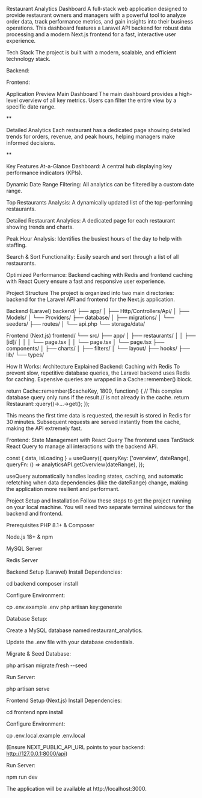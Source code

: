Restaurant Analytics Dashboard
A full-stack web application designed to provide restaurant owners and managers with a powerful tool to analyze order data, track performance metrics, and gain insights into their business operations. This dashboard features a Laravel API backend for robust data processing and a modern Next.js frontend for a fast, interactive user experience.

Tech Stack
The project is built with a modern, scalable, and efficient technology stack.

Backend:

Frontend:

Application Preview
Main Dashboard
The main dashboard provides a high-level overview of all key metrics. Users can filter the entire view by a specific date range.

**

Detailed Analytics
Each restaurant has a dedicated page showing detailed trends for orders, revenue, and peak hours, helping managers make informed decisions.

**

Key Features
At-a-Glance Dashboard: A central hub displaying key performance indicators (KPIs).

Dynamic Date Range Filtering: All analytics can be filtered by a custom date range.

Top Restaurants Analysis: A dynamically updated list of the top-performing restaurants.

Detailed Restaurant Analytics: A dedicated page for each restaurant showing trends and charts.

Peak Hour Analysis: Identifies the busiest hours of the day to help with staffing.

Search & Sort Functionality: Easily search and sort through a list of all restaurants.

Optimized Performance: Backend caching with Redis and frontend caching with React Query ensure a fast and responsive user experience.

Project Structure
The project is organized into two main directories: backend for the Laravel API and frontend for the Next.js application.

Backend (Laravel)
backend/
├── app/
│   ├── Http/Controllers/Api/
│   ├── Models/
│   └── Providers/
├── database/
│   ├── migrations/
│   └── seeders/
├── routes/
│   └── api.php
└── storage/data/

Frontend (Next.js)
frontend/
└── src/
    ├── app/
    │   ├── restaurants/
    │   │   ├── [id]/
    │   │   │   └── page.tsx
    │   │   └── page.tsx
    │   └── page.tsx
    ├── components/
    │   ├── charts/
    │   ├── filters/
    │   └── layout/
    ├── hooks/
    ├── lib/
    └── types/

How It Works: Architecture Explained
Backend: Caching with Redis
To prevent slow, repetitive database queries, the Laravel backend uses Redis for caching. Expensive queries are wrapped in a Cache::remember() block.

return Cache::remember($cacheKey, 1800, function() {
    // This complex database query only runs if the result
    // is not already in the cache.
    return Restaurant::query()->...->get();
});

This means the first time data is requested, the result is stored in Redis for 30 minutes. Subsequent requests are served instantly from the cache, making the API extremely fast.

Frontend: State Management with React Query
The frontend uses TanStack React Query to manage all interactions with the backend API.

const { data, isLoading } = useQuery({
  queryKey: ['overview', dateRange],
  queryFn: () => analyticsAPI.getOverview(dateRange),
});

useQuery automatically handles loading states, caching, and automatic refetching when data dependencies (like the dateRange) change, making the application more resilient and performant.

Project Setup and Installation
Follow these steps to get the project running on your local machine. You will need two separate terminal windows for the backend and frontend.

Prerequisites
PHP 8.1+ & Composer

Node.js 18+ & npm

MySQL Server

Redis Server

Backend Setup (Laravel)
Install Dependencies:

cd backend
composer install

Configure Environment:

cp .env.example .env
php artisan key:generate

Database Setup:

Create a MySQL database named restaurant_analytics.

Update the .env file with your database credentials.

Migrate & Seed Database:

php artisan migrate:fresh --seed

Run Server:

php artisan serve

Frontend Setup (Next.js)
Install Dependencies:

cd frontend
npm install

Configure Environment:

cp .env.local.example .env.local

(Ensure NEXT_PUBLIC_API_URL points to your backend: http://127.0.0.1:8000/api)

Run Server:

npm run dev

The application will be available at http://localhost:3000.
